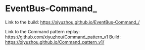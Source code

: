 # EventBus-Command_

Link to the build: https://xiyuzhou.github.io/EventBus-Command_/

Link to the Command pattern replay: 
https://github.com/xiyuzhou/Command_pattern_v1
Build: https://xiyuzhou.github.io/Command_pattern_v1/
